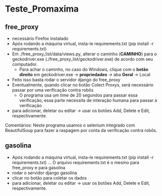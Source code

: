 # Teste_Promaxima

## free_proxy

- necessário Firefox instalado
- Após rodando a máquina virtual, insta-le requirements.txt (pip install -r requirements.txt)
- Em ./free_proxy_list/data/views.py, alterar o caminho (__CAMINHO__) para o geckodriver.exe (./free_proxy_list/geckodriver.exe) de acordo com seu computador. 
  - Para achar o caminho, no caso do Windows, clique com o **botão direito** em geckodriver.exe -> **propriedades** -> aba **Geral** -> Local
- Feito isso basta rodar o servidor django do free_proxy
- Eventualmente, quando clicar no botão Colect Proxys, será necessário passar por uma verificação contra robôs
  - O programa usa um time de 20 segundos para passar essa verificação, essa parte necessita de interação humana para passar a verificação
- para adicionar, deletar ou editar -> usar os botões Add, Delete e Edit, respectivamente.

Comentários:
  Neste programa usamos o selenium integrado com BeautifulSoup para fazer a raspagem por conta da verificação contra robôs.


## gasolina

- Após rodando a máquina virtual, insta-le requirements.txt (pip install -r requirements.txt) ... O arquivo requirements.txt é o mesmo para free_proxy e para gasolina
- rodar o servidor django gasolina
- clicar no botão para coletar os dados
- para adicionar, deletar ou editar -> usar os botões Add, Delete e Edit, respectivamente.
